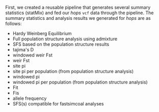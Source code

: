 First, we created a reusable pipeline that generates several summary statistics (statMix) and fed our *hops* `vcf` data through the pipeline. The summary statistics and analysis results we generated for *hops* are as follows: 
- Hardy Weinberg Equilibrium
- Full population structure analysis using admixture 
- SFS based on the population structure results
- tajima's D
- windowed weir Fst
- weir Fst
- site pi
- site pi per population (from population structure analysis)
- windowed pi
- windowed pi per population (from population structure analysis)
- Fit
- Fis
- allele frequency
- SFS(s) compatible for fastsimcoal analyses